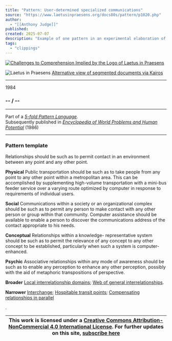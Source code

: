 ```yaml
---
title: "Pattern: User-determined specialized communications"
source: "https://www.laetusinpraesens.org/docs80s/pattern/p1020.php"
author:
  - "[[Anthony Judge]]"
published:
created: 2025-07-07
description: "Example of one pattern in an experimental elaboration of a 5-fold pattern language. This explores the parallel between patterns at the physical level, the social level, the conceptual level, and the psychic level in the light of an underlying template based on the insights of Christopher Alexander"
tags:
  - "clippings"
---
```

[![Challenges to Comprehension Implied by the Logo
of Laetus in Praesens](https://www.laetusinpraesens.org/common/images/achngcol.jpg "Challenges to Comprehension Implied by the Logo
of Laetus in Praesens")](https://www.laetusinpraesens.org/context/logo_laetus.php)

![Laetus in Praesens](https://www.laetusinpraesens.org/common/images/laetus_title2.png) [Alternative view of segmented documents via Kairos](https://kairos.laetusinpraesens.org/p1020_8_pat_h_1)

---

1984

### \-- / --

---

Part of a *[5-fold Pattern Language](https://www.laetusinpraesens.org/docs80s/84patlan.php)*.  
Subsequently published in *[Encyclopedia of World Problems and Human Potential](https://www.un-intelligible.org/projects/homeency.php)* (1986)

---

### Pattern template

Relationships should be such as to permit contact in an environment between any point and any other point.

**Physical** Public transportation should be such as to take people from any point to any other point within a metropolitan area. This can be accomplished by supplementing high-volume transportation with a mini-bus feeder service over a varying route optimized by computer in response to requirements of individual users.

**Social** Communications within a society or an organizational complex should be such as to permit any person to make contact with any other person or group within that community. Computer assistance should be available to enable a person to discover the communications address of the contact appropriate to his needs.

**Conceptual** Relationships within a knowledge- representative system should be such as to permit the relevance of any concept to any other concept to be established, particularly when such a system is computer-enhanced.

**Psychic** Associative relationships within any mode of awareness should be such as to enable any perception to enhance any other perception, possibly with the aid of metaphoric transpositions of perspective.

**Broader** [Local interrelationship domains](https://www.laetusinpraesens.org/docs80s/pattern/p1011.php); [Web of general interrelationships](https://www.laetusinpraesens.org/docs80s/pattern/p1016.php).

**Narrower** [Interchange](https://www.laetusinpraesens.org/docs80s/pattern/p1034.php); [Hospitable transit points](https://www.laetusinpraesens.org/docs80s/pattern/p1092.php); [Compensating relationships in parallel](https://www.laetusinpraesens.org/docs80s/pattern/p1023.php)

.

| This work is licensed under a [Creative Commons Attribution-NonCommercial 4.0 International License](http://creativecommons.org/licenses/by-nc/4.0/).  For further updates on this site, [subscribe here](https://laetusinpraesens.us19.list-manage.com/subscribe/post?u=1b1bc3aae057999099ff24455&id=4c64c53b45) |
| --- |